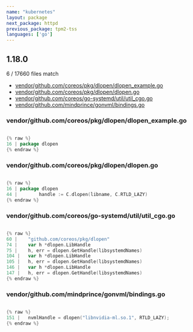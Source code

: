 ```yaml
---
name: "kubernetes"
layout: package
next_package: httpd
previous_package: tpm2-tss
languages: ['go']
---
```

## 1.18.0
6 / 17660 files match

 - [vendor/github.com/coreos/pkg/dlopen/dlopen_example.go](#vendorgithubcomcoreospkgdlopendlopen_examplego)
 - [vendor/github.com/coreos/pkg/dlopen/dlopen.go](#vendorgithubcomcoreospkgdlopendlopengo)
 - [vendor/github.com/coreos/go-systemd/util/util_cgo.go](#vendorgithubcomcoreosgo-systemdutilutil_cgogo)
 - [vendor/github.com/mindprince/gonvml/bindings.go](#vendorgithubcommindprincegonvmlbindingsgo)

### vendor/github.com/coreos/pkg/dlopen/dlopen_example.go

```go

{% raw %}
16 | package dlopen
{% endraw %}

```
### vendor/github.com/coreos/pkg/dlopen/dlopen.go

```go

{% raw %}
16 | package dlopen
44 | 		handle := C.dlopen(libname, C.RTLD_LAZY)
{% endraw %}

```
### vendor/github.com/coreos/go-systemd/util/util_cgo.go

```go

{% raw %}
60 | 	"github.com/coreos/pkg/dlopen"
74 | 	var h *dlopen.LibHandle
75 | 	h, err = dlopen.GetHandle(libsystemdNames)
104 | 	var h *dlopen.LibHandle
105 | 	h, err = dlopen.GetHandle(libsystemdNames)
146 | 	var h *dlopen.LibHandle
147 | 	h, err = dlopen.GetHandle(libsystemdNames)
{% endraw %}

```
### vendor/github.com/mindprince/gonvml/bindings.go

```go

{% raw %}
151 |   nvmlHandle = dlopen("libnvidia-ml.so.1", RTLD_LAZY);
{% endraw %}

```
